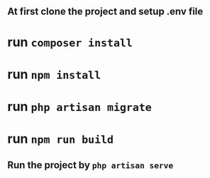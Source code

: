 ## At first clone the project and setup .env file

# run `composer install`

# run `npm install`

# run `php artisan migrate`

# run `npm run build`

## Run the project by `php artisan serve`
